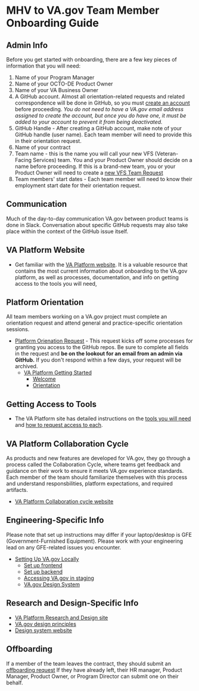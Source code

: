# MHV to VA.gov Team Member Onboarding Guide

## Admin Info
Before you get started with onboarding, there are a few key pieces of information that you will need:
1. Name of your Program Manager
2. Name of your OCTO-DE Product Owner
3. Name of your VA Business Owner
4. A GitHub account.  Almost all orientation-related requests and related correspondence will be done in GitHub, so you must [create an account](https://github.com/join) before proceeding. *You do not need to have a VA.gov email address assigned to create the account, but once you do have one, it must be added to your account to prevent it from being deactivated.*
5. GitHub Handle - After creating a GitHub account, make note of your GitHub handle (user name).  Each team member will need to provide this in their orientation request.
6. Name of your contract
8. Team name - this is the name you will call your new VFS (Veteran-Facing Services) team.  You and your Product Owner should decide on a name before proceeding.  If this is a brand-new team, you or your Product Owner will need to create a [new VFS Team Request](https://github.com/department-of-veterans-affairs/va.gov-team/issues/new?assignees=&labels=governance-team%2C+analytics-insights&template=new-vfs-team.md&title=New+VFS+Team+%5BInsert+team+name+here%5D)
9. Team members' start dates - Each team member will need to know their employment start date for their orientation request.

## Communication
Much of the day-to-day communication VA.gov between product teams is done in Slack.  Conversation about specific GitHub requests may also take place within the context of the GitHub issue itself.

## VA Platform Website
- Get familiar with the [VA Platform website](https://depo-platform-documentation.scrollhelp.site/).  It is a valuable resource that contains the most current information about onboarding to the VA.gov platform, as well as processes, documentation, and info on getting access to the tools you will need,


## Platform Orientation
All team members working on a VA.gov project must complete an orientation request and attend general and practice-specific orientation sessions. 

- [Platform Orienation Request](https://github.com/department-of-veterans-affairs/va.gov-team/issues/new?assignees=&labels=governance-team%2C+analytics-insights%2C+analytics-request&template=orientation-epic.md&title=Platform+Orientation+Template+%5BYour+name+here%5D) - This request kicks off some processes for granting you access to the GitHub repos. Be sure to complete all fields in the request and **be on the lookout for an email from an admin via GitHub.** If you don't respond within a few days, your request will be archived.
  - [VA Platform Getting Started](https://depo-platform-documentation.scrollhelp.site/getting-started/)
    - [Welcome](https://depo-platform-documentation.scrollhelp.site/getting-started/welcome)
    - [Orientation](https://depo-platform-documentation.scrollhelp.site/getting-started/platform-orientation)

## Getting Access to Tools
- The VA Platform site has detailed instructions on the [tools you will need](https://depo-platform-documentation.scrollhelp.site/getting-started/platform-tools) and [how to request access to each](https://depo-platform-documentation.scrollhelp.site/getting-started/request-access-to-tools).

## VA Platform Collaboration Cycle
As products and new features are developed for VA.gov, they go through a process called the Collaboration Cycle, where teams get feedback and guidance on their work to ensure it meets VA.gov experience standards.  Each member of the team should familiarize themselves with this process and understand responsbilities, platform expectations, and required artifacts.
- [VA Platform Collaboration cycle website](https://depo-platform-documentation.scrollhelp.site/collaboration-cycle/)

## Engineering-Specific Info
Please note that set up instructions may differ if your laptop/desktop is GFE (Government-Furnished Equipment).  Please work with your engineering lead on any GFE-related issues you encounter.
- [Setting Up VA.gov Locally](https://depo-platform-documentation.scrollhelp.site/getting-started/setting-up-va-gov-locally)
  - [Set up frontend](https://depo-platform-documentation.scrollhelp.site/developer-docs/setting-up-your-local-frontend-environment)
  - [Set up backend](https://github.com/department-of-veterans-affairs/vets-api#base-setup)
  - [Accessing VA.gov in staging](https://github.com/department-of-veterans-affairs/va.gov-team-sensitive/blob/master/Administrative/accessing-staging.md)
  - [VA.gov Design System](https://design.va.gov/)

## Research and Design-Specific Info
- [VA Platform Research and Design site](https://depo-platform-documentation.scrollhelp.site/research-design/)
- [VA.gov design principles](https://design.va.gov/about/principles)
- [Design system website](https://design.va.gov/)

## Offboarding
If a member of the team leaves the contract, they should submit an [offboarding request](https://github.com/department-of-veterans-affairs/va.gov-team/issues/new?assignees=&labels=analytics-insights%2C+Offboarding%2C+operations&template=offboarding-request.md&title=Offboarding+of+%5Bindividual%5D)  If they have already left, their HR manager, Product Manager, Product Owner, or Program Director can submit one on their behalf.
